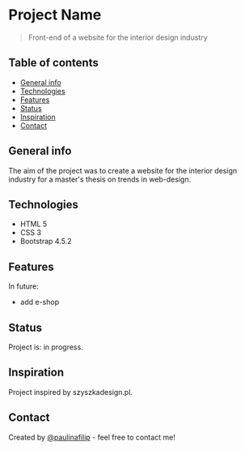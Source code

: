 # Project Name
> Front-end of a website for the interior design industry

## Table of contents
* [General info](#general-info)
* [Technologies](#technologies)
* [Features](#features)
* [Status](#status)
* [Inspiration](#inspiration)
* [Contact](#contact)

## General info

The aim of the project was to create a website for the interior design industry for a master's thesis on trends in web-design.

## Technologies
* HTML 5
* CSS 3
* Bootstrap 4.5.2
## Features
In future:
* add e-shop

## Status
Project is: in progress.

## Inspiration
Project inspired by szyszkadesign.pl.

## Contact
Created by [@paulinafilip](https://www.linkedin.com/in/paulinafilip/) - feel free to contact me!
